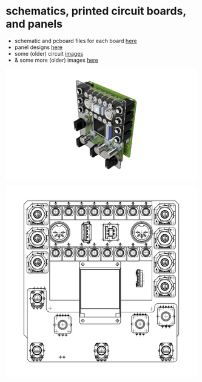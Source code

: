 # schematics, printed circuit boards, and panels
* schematic and pcboard files for each board [here](boards)
* panel designs [here](panel)
* some (older) circuit [images](CIRCUITS.md)
* & some more (older) images [here](IMAGES.md)

![mainboard](images/kryonos%20v11.png)

![boards](boards/images/assembly.svg)
